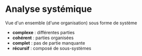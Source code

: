 # Analyse systémique

Vue d'un ensemble (d'une organisation) sous forme de système

* **complexe** : différentes parties
* **cohérent** : parties organisées
* **complet**  : pas de partie manquante
* **récursif** : composé de sous-systèmes